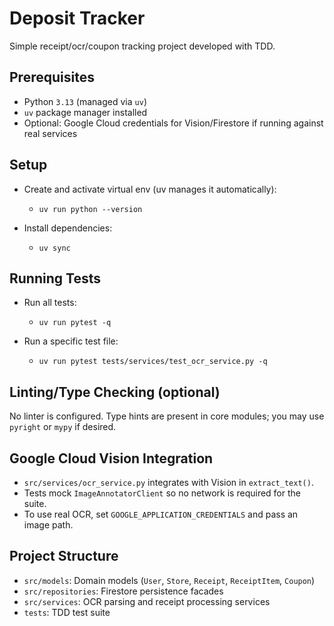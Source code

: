 # Deposit Tracker

Simple receipt/ocr/coupon tracking project developed with TDD.

## Prerequisites

- Python `3.13` (managed via `uv`)
- `uv` package manager installed
- Optional: Google Cloud credentials for Vision/Firestore if running against real services

## Setup

- Create and activate virtual env (uv manages it automatically):
  - `uv run python --version`

- Install dependencies:
  - `uv sync`

## Running Tests

- Run all tests:
  - `uv run pytest -q`

- Run a specific test file:
  - `uv run pytest tests/services/test_ocr_service.py -q`

## Linting/Type Checking (optional)

No linter is configured. Type hints are present in core modules; you may use `pyright` or `mypy` if desired.

## Google Cloud Vision Integration

- `src/services/ocr_service.py` integrates with Vision in `extract_text()`.
- Tests mock `ImageAnnotatorClient` so no network is required for the suite.
- To use real OCR, set `GOOGLE_APPLICATION_CREDENTIALS` and pass an image path.

## Project Structure

- `src/models`: Domain models (`User`, `Store`, `Receipt`, `ReceiptItem`, `Coupon`)
- `src/repositories`: Firestore persistence facades
- `src/services`: OCR parsing and receipt processing services
- `tests`: TDD test suite
